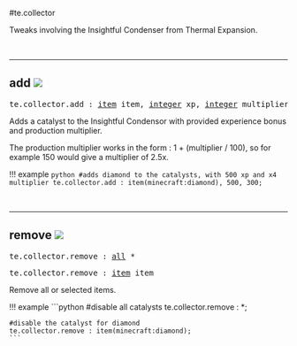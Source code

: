#te.collector

Tweaks involving the Insightful Condenser from Thermal Expansion.

<br>

---
## add ![](/img/version_1.12.png)

<pre>te.collector.add : <a href="/arguments/item/">item</a> item, <a href="/arguments/integer/">integer</a> xp, <a href="/arguments/integer/">integer</a> multiplier</pre>

Adds a catalyst to the Insightful Condensor with provided experience bonus and production multiplier.

The production multiplier works in the form : 1 + (multiplier / 100), so for example 150 would give a multiplier of 2.5x.

!!! example
	```python
	#adds diamond to the catalysts, with 500 xp and x4 multiplier
	te.collector.add : item(minecraft:diamond), 500, 300;
	```

<br>

---
## remove ![](/img/version_1.12.png)

<pre>te.collector.remove : <a href="/arguments/all/">all</a> *</pre>
<pre>te.collector.remove : <a href="/arguments/item/">item</a> item</pre>

Remove all or selected items.

!!! example
	```python
	#disable all catalysts
	te.collector.remove : *;
	
	#disable the catalyst for diamond
	te.collector.remove : item(minecraft:diamond);
	```

<br>